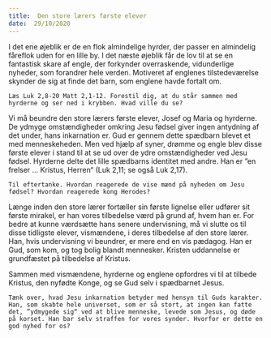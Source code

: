 ```yaml
---
title:  Den store lærers første elever
date:  29/10/2020
---
```


I det ene øjeblik er de en flok almindelige hyrder, der passer en almindelig fåreflok uden for en lille by. I det næste øjeblik får de lov til at se en fantastisk skare af engle, der forkynder overraskende, vidunderlige nyheder, som forandrer hele verden. Motiveret af englenes tilstedeværelse skynder de sig at finde det barn, som englene havde fortalt om.

`Læs Luk 2,8-20 Matt 2,1-12. Forestil dig, at du står sammen med hyrderne og ser ned i krybben. Hvad ville du se?`

Vi må beundre den store lærers første elever, Josef og Maria og hyrderne. De ydmyge omstændigheder omkring Jesu fødsel giver ingen antydning af det under, hans inkarnation er. Gud er gennem dette spædbarn blevet et med menneskeheden. Men ved hjælp af syner, drømme og engle blev disse første elever i stand til at se ud over de ydre omstændigheder ved Jesu fødsel. Hyrderne delte det lille spædbarns identitet med andre. Han er ”en frelser … Kristus, Herren“ (Luk 2,11; se også Luk 2,17).

`Til eftertanke. Hvordan reagerede de vise mænd på nyheden om Jesu fødsel? Hvordan reagerede kong Herodes?`

Længe inden den store lærer fortæller sin første lignelse eller udfører sit første mirakel, er han vores tilbedelse værd på grund af, hvem han er. For bedre at kunne værdsætte hans senere undervisning, må vi slutte os til disse tidligste elever, vismændene, i deres tilbedelse af den store lærer. Han, hvis undervisning vi beundrer, er mere end en vis pædagog. Han er Gud, som kom, og tog bolig blandt mennesker. Kristen uddannelse er grundfæstet på tilbedelse af Kristus.

Sammen med vismændene, hyrderne og englene opfordres vi til at tilbede Kristus, den nyfødte Konge, og se Gud selv i spædbarnet Jesus.

`Tænk over, hvad Jesu inkarnation betyder med hensyn til Guds karakter. Han, som skabte hele universet, som er så stort, at ingen kan fatte det, ”ydmygede sig“ ved at blive menneske, levede som Jesus, og døde på korset. Han bar selv straffen for vores synder. Hvorfor er dette en god nyhed for os?`